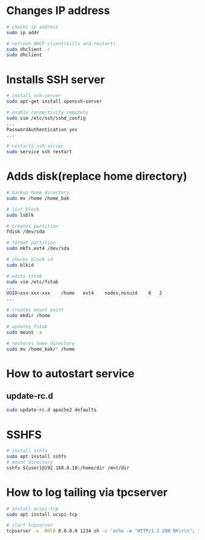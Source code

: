 

# Changes IP address
```bash
# checks ip address
sudo ip addr

# refresh DHCP client(kills and restart)
sudo dhclient -r
sudo dhclient
```

# Installs SSH server
```bash
# install ssh-server
sudo apt-get install openssh-server

# enable connectivity remotely
sudo vim /etc/ssh/sshd_config
...
PasswordAuthentication yes
...

# restarts ssh-server
sudo service ssh restart
```

# Adds disk(replace home directory)
```bash
# backup home directory
sudo mv /home /home_bak

# list block
sudo lsblk

# creates partition
fdisk /dev/sda

# format partition
sudo mkfs.ext4 /dev/sda

# checks block id
sudo blkid

# edits tstab
sudo vim /etc/fstab
...
UUID=xxx-xxx-xxx    /home   ext4    nodev,nosuid    0   2
...

# creates mount point
sudo mkdir /home

# updates fstab
sudo mount -a

# restores home directory
sudo mv /home_bak/* /home

```



# How to autostart service

## update-rc.d
```bash
sudo update-rc.d apache2 defaults
```

# SSHFS
```bash
# install sshfs
sudo apt install sshfs
# mount directory
sshfs ${user}@192.168.0.10:/home/dir /mnt/dir
```

# How to log tailing via tpcserver
```bash
# install ucspi-tcp
sudo apt install ucspi-tcp

# start tcpserver
tcpserver -v -RHl0 0.0.0.0 1234 sh -c 'echo -e "HTTP/1.1 200 OK\r\n"; tail -F /var/log/haproxy.log'
```

